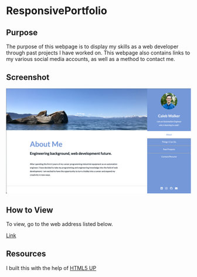 # ResponsivePortfolio

## Purpose

The purpose of this webpage is to display my skills as a web developer through past projects I have worked on. This webpage also contains links to my various social media accounts, as well as a method to contact me. 

## Screenshot

![Image](images/homepage_screenshot.png "Portfolio Screenshot")

## How to View

To view, go to the web address listed below.

[Link](https://calebkw91.github.io/ResponsivePortfolio/)

## Resources

I built this with the help of [HTML5 UP](https://html5up.net)
